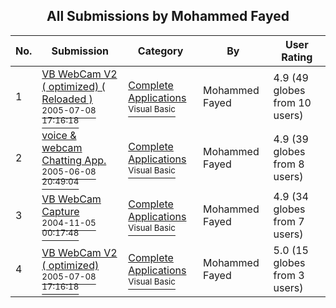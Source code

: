 ﻿<div align="center">

## All Submissions by Mohammed Fayed

</div>

No.  | Submission | Category | By   | User Rating
---- | ---------- | -------- | ---- | -----------
1 | [VB WebCam  V2 \( optimized\) \( Reloaded \)<br /><sup>2005-07-08 17:16:18</sup>](https://github.com/Planet-Source-Code/mohammed-fayed-vb-webcam-v2-optimized-reloaded__1-63729) | [Complete Applications<br /><sup>Visual Basic</sup>](../ByCategory/complete-applications__1-27.md) | Mohammed Fayed | 4.9 (49 globes from 10 users)
2 | [voice &amp; webcam Chatting App\.<br /><sup>2005-06-08 20:49:04</sup>](https://github.com/Planet-Source-Code/mohammed-fayed-voice-amp-webcam-chatting-app__1-64874) | [Complete Applications<br /><sup>Visual Basic</sup>](../ByCategory/complete-applications__1-27.md) | Mohammed Fayed | 4.9 (39 globes from 8 users)
3 | [VB WebCam Capture<br /><sup>2004-11-05 00:17:48</sup>](https://github.com/Planet-Source-Code/mohammed-fayed-vb-webcam-capture__1-59068) | [Complete Applications<br /><sup>Visual Basic</sup>](../ByCategory/complete-applications__1-27.md) | Mohammed Fayed | 4.9 (34 globes from 7 users)
4 | [VB WebCam  V2 \( optimized\)<br /><sup>2005-07-08 17:16:18</sup>](https://github.com/Planet-Source-Code/mohammed-fayed-vb-webcam-v2-optimized__1-61593) | [Complete Applications<br /><sup>Visual Basic</sup>](../ByCategory/complete-applications__1-27.md) | Mohammed Fayed | 5.0 (15 globes from 3 users)
